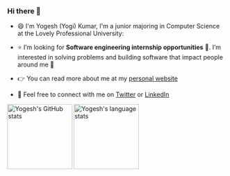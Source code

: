 ### Hi there 👋 

- :smile:  I'm Yogesh (Yogi) Kumar, I'm a junior majoring in Computer Science at the Lovely Professional University:

- :star:  I’m looking for **Software engineering internship opportunities** :raising_hand:. I’m interested in solving problems and building software that impact people around me :raised_hands: 

- :point_right:  You can read more about me at my [personal website](https://yogi2103.github.io/)

- :handshake:  Feel free to connect with me on [Twitter](https://twitter.com/Baghel86Yogesh) or [LinkedIn](https://www.linkedin.com/in/yogesh-baghel/)

<a href="https://profile-summary-for-github.com/user/yogi2103">
  <img align="left" height="150px" src="https://github-readme-stats.vercel.app/api?username=yogi2103&show_icons=true&line_height=27&count_private=true&include_all_commits=true" alt="Yogesh's GitHub stats"/>
  <img height="150px" src="https://github-readme-stats.vercel.app/api/top-langs/?username=yogi2103&hide_langs_below=5&layout=compact&count_private=true&hide=Jupyter%20Notebook,CMake" alt="Yogesh's language stats"/>
</a>
